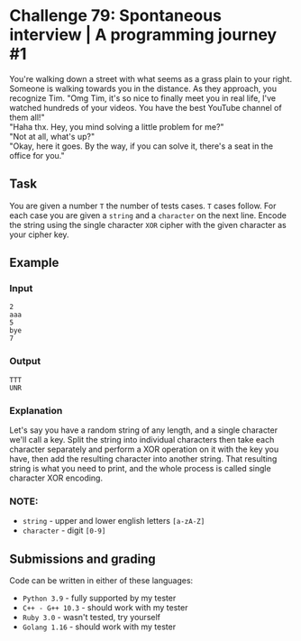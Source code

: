 # Challenge 79: Spontaneous interview | A programming journey #1

You're walking down a street with what seems as a grass plain to your right. Someone is walking towards you in the distance. As they approach, you recognize Tim. "Omg Tim, it's so nice to finally meet you in real life, I've watched hundreds of your videos. You have the best YouTube channel of them all!"  
"Haha thx. Hey, you mind solving a little problem for me?"  
"Not at all, what's up?"  
"Okay, here it goes. By the way, if you can solve it, there's a seat in the office for you."

## Task

You are given a number `T` the number of tests cases. `T` cases follow. For each case you are given a `string` and a `character` on the next line. Encode the string using the single character `XOR` cipher with the given character as your cipher key.

## Example

### Input
```
2
aaa
5
bye
7
```

### Output
```
TTT
UNR
```

### Explanation

Let's say you have a random string of any length, and a single character we'll call a key. Split the string into individual characters then take each character separately and perform a XOR operation on it with the key you have, then add the resulting character into another string. That resulting string is what you need to print, and the whole process is called single character XOR encoding.

### NOTE:
- `string` - upper and lower english letters `[a-zA-Z]`
- `character` - digit `[0-9]`

## Submissions and grading

Code can be written in either of these languages:

- `Python 3.9`     - fully supported by my tester
- `C++ - G++ 10.3` - should work with my tester 
- `Ruby 3.0`       - wasn't tested, try yourself
- `Golang 1.16`    - should work with my tester

